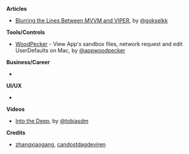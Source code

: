 **Articles**

* [Blurring the Lines Between MVVM and VIPER](https://theswiftpost.co/blurring-the-lines-between-mvvm-and-viper/), by [@gokselkk](https://:twitter.com/gokselkk) 

**Tools/Controls**

* [WoodPecker](http://www.woodpeck.cn) - View App's sandbox files, network request and edit UserDefaults on Mac, by [@appwoodpecker](https://twitter.com/appwoodpecker)
 

**Business/Career**

* 

**UI/UX**

* 

**Videos**

* [Into the Deep](https://www.youtube.com/watch?v=SCOLRVVRDJk), by [@tobiasdm](https://twitter.com/tobiasdm)

**Credits**

* [zhangxiaogang](https://github.com/github-xiaogang), [candostdagdeviren](https://github.com/candostdagdeviren/)
